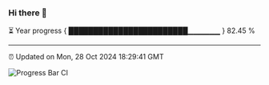### Hi there 👋

⏳ Year progress { ████████████████████████▁▁▁▁▁▁ } 82.45 %

---

⏰ Updated on Mon, 28 Oct 2024 18:29:41 GMT

![Progress Bar CI](https://github.com/ZhaoGui/ZhaoGui/workflows/Progress%20Bar%20CI/badge.svg)
